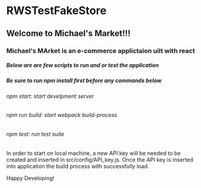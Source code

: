 # RWSTestFakeStore

## Welcome to Michael's Market!!!

### Michael's MArket is an e-commerce applictaion uilt with react

##### Below are are few scripts to run and or test the application

##### Be sure to run npm install first before any commands below

###### npm start: start develpment server

###### npm run build: start webpack build-process

###### npm test: run test suite

In order to start on local machine, a new API key will be needed to be created and inserted in src/config/API_key.js. Once the API key is inserted into application the build process with successfully load.

Happy Developing!
